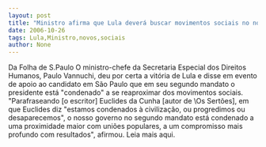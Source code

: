 ```yaml
---
layout: post
title: "Ministro afirma que Lula deverá buscar movimentos sociais no novo mandato"
date: 2006-10-26
tags: Lula,Ministro,novos,sociais
author: None
---
```

Da Folha de S.Paulo
O ministro-chefe da Secretaria Especial dos Direitos Humanos, Paulo Vannuchi, deu por certa a vitória de Lula e disse em evento de apoio ao candidato em São Paulo que em seu segundo mandato o presidente está \"condenado\" a se reaproximar dos movimentos sociais.
\"Parafraseando [o escritor] Euclides da Cunha [autor de \Os Sertões\], em que Euclides diz \"estamos condenados à civilização, ou progredimos ou desaparecemos\", o nosso governo no segundo mandato está condenado a uma proximidade maior com uniões populares, a um compromisso mais profundo com resultados\", afirmou.
Leia mais aqui. 